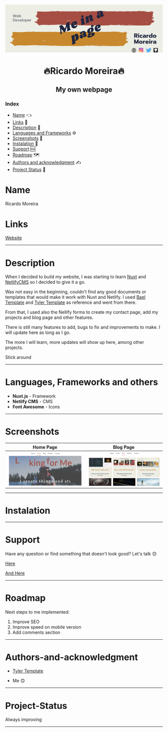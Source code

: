 [![Social banner for mugas](./assets/me_banner.png)](http://ricardomoreira.io/)

<h1 align="center"> 🔥Ricardo Moreira🔥</h1>

<h2 align="center">My own webpage</h2>

### Index

* [Name](#Name) 👈
* [Links](#Links) 🔗
* [Description](#Description) 📖
* [Languages and Frameworks](####Languages-and-Frameworks) ⚙️
* [Screenshots](#Screenshots) 📱
* [Instalation](#Instalation) 🧩
* [Support](#Support) 🆘
* [Roadmap](#Roadmap) 🗺️
* [Authors and acknowledgment](####Authors-and-acknowledgment) ✍️
* [Project Status](#Project-Status) 📜

# Name

Ricardo Moreira

# Links

[Website](https://www.ricardomoreira.io/)

___

# Description

When I decided to build my website, I was starting to learn [Nuxt](https://nuxtjs.org/) and [NetlifyCMS](https://www.netlifycms.org/) so I decided to give it a go.

Was not easy in the beginning, couldn't find any good documents or templates that would make it work with Nuxt and Netlify. I used [Bael Template](https://github.com/jake-101/bael-template) and [Tyler Template](https://github.com/tylermercer/nuxt-netlifycms-boilerplate) as reference and went from there.

From that, I used also the Nellify forms to create my contact page, add my projects and blog page and other features.

There is still many features to add, bugs to fix and improvements to make. I will update here as long as I go.

The more I will learn, more updates will show up here, among other projects.

Stick around

___

# Languages, Frameworks and others

* **Nuxt.js** - Framework
* **Netlify CMS** - CMS
* **Font Awesome** - Icons

____

# Screenshots

Home Page         |  Blog Page
:-------------------------:|:-------------------------:
![](assets/screenshot.png)  |  ![](assets/screenshot1.png)

____

# Instalation

___

# Support

Have any question or find something that doesn't look good? Let's talk 😊

[Here](https://github.com/mugas)

[And Here](https://www.ricardomoreira.io/about)

____

# Roadmap

Next steps to me implemented:

1. Improve SEO
1. Improve speed on mobile version
1. Add comments section

____

# Authors-and-acknowledgment

* [Tyler Template](https://github.com/tylermercer/nuxt-netlifycms-boilerplate)

* Me 😊

____

# Project-Status  

Always improving

____
